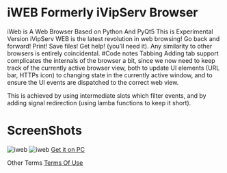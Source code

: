 # iWEB Formerly iVipServ Browser
iWeb is A Web Browser Based on Python And PyQt5 This is Experimental Version
iVipServ WEB is the latest revolution in web browsing! Go back and forward! Print! Save files! Get help! (you’ll need it). Any similarity to other browsers is entirely coincidental.
#Code notes
Tabbing
Adding tab support complicates the internals of the browser a bit, since we now need to keep track of the currently active browser view, both to update UI elements (URL bar, HTTPs icon) to changing state in the currently active window, and to ensure the UI events are dispatched to the correct web view.

This is achieved by using intermediate slots which filter events, and by adding signal redirection (using lamba functions to keep it short).
# ScreenShots
![iweb](https://www.pythonguis.com/examples/python-tabbed-web-browser/browser-tabbed-home.png)
![iweb](https://thumbs.dreamstime.com/b/download-button-isolated-web-element-application-websites-buy-eps-166197294.jpg)
[Get it on PC](https://id.ivipserv.xyz/dl/iweb)

Other Terms
[Terms Of Use](https://www.id.ivipserv.xyz/privacy)
